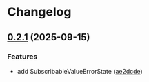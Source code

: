 # Changelog

## [0.2.1](https://github.com/karfau/cached-promise/compare/0.2.0...0.2.1) (2025-09-15)


### Features

* add SubscribableValueErrorState ([ae2dcde](https://github.com/karfau/cached-promise/commit/ae2dcde0aaa374a988ba7d0b1f9660b95f2ba7ef))
